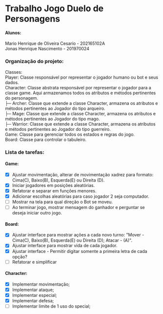 
# Trabalho Jogo Duelo de Personagens

#### Alunos: <br/>
Mario Henrique de Oliveira Cesario - 202165102A <br/>
Jonas Henrique Nascimento - 201970024 <br/>

### Organização do projeto:
Classes: <br/>
Player: Classe responsável por representar o jogador humano ou bot e seus dados. <br/>
Character: Classe abstrata responsável por representar o jogador para a classe game. Aqui armazenamos todos os atributos e métodos pertinentes do personagem. <br/>
 ├─ Archer: Classe que extende a classe Character, armazena os atributos e métodos pertinentes ao Jogador do tipo arqueiro. <br/>
 ├─ Mage: Classe que extende a classe Character, armazena os atributos e métodos pertinentes ao Jogador do tipo mago. <br/>
 ├─ Warrior: Classe que extende a classe Character, armazena os atributos e métodos pertinentes ao Jogador do tipo guerreiro. <br/>
Game: Classe para gerenciar todos os estados e regras do jogo. <br/>
Board: Classe para controlar o tabuleiro. <br/>

### Lista de tarefas:
#### Game:
- [x] Ajustar movimentação, alterar de movimentação xadrez para formato: Cima(C), Baixo(B), Esquerda(E) ou Direita (D).
- [x] Iniciar jogadores em posições aleatórias.
- [x] Refatorar e separar em funções menores.
- [x] Adicionar escolhas aleatórias para caso jogador 2 seja computador.
- [ ] Mostrar na tela para qual direção o Bot se moveu.
- [ ] Ao terminar jogo, mostrar mensagem do ganhador e perguntar se deseja iniciar outro jogo.
#### Board:
- [x] Ajustar interface para mostrar ações a cada novo turno: "Mover - Cima(C), Baixo(B), Esquerda(E) ou Direita (D); Atacar - (A)".
- [x] Ajustar interface para mostrar vida de cada jogador.
- [x] Ajustar interface - Permitir digitar somente a primeira letra de cada opção?
- [ ] Refatorar e simplificar
#### Character:
- [x] Implementar movimentação;
- [x] Implementar ataque;
- [x] Implementar especial;
- [x] Implementar defesa;
- [ ] Implementar limite de 1 uso do special;
